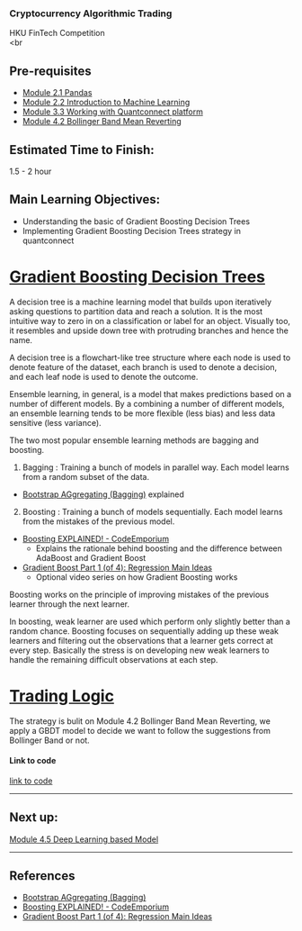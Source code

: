 ### Cryptocurrency Algorithmic Trading
HKU FinTech Competition
<br><br

## Pre-requisites
- [Module 2.1 Pandas](https://github.com/TonyTang1997/hku-crypto-algo-trading-research/blob/main/tutorials/Module%202%20-%20Data%20Science%20and%20Machine%20Learning/Module%202.1%20Pandas.md)
- [Module 2.2 Introduction to Machine Learning](https://github.com/TonyTang1997/hku-crypto-algo-trading-research/blob/main/tutorials/Module%202%20-%20Data%20Science%20and%20Machine%20Learning/Module%202.2%20Introduction%20to%20Machine%20Learning.md)
- [Module 3.3 Working with Quantconnect platform](https://github.com/TonyTang1997/hku-crypto-algo-trading-research/tree/main/tutorials/Module%203%20-%20Quantitative%20Finance)
- [Module 4.2 Bollinger Band Mean Reverting](https://github.com/TonyTang1997/hku-crypto-algo-trading-research/blob/main/tutorials/Module%204%20-%20Trading%20Strat/Module%204.2%20Bollinger%20Band%20Mean%20Reverting.md)

## Estimated Time to Finish:
1.5 - 2 hour

## Main Learning Objectives:
- Understanding the basic of Gradient Boosting Decision Trees
- Implementing Gradient Boosting Decision Trees strategy in quantconnect


# <ins> Gradient Boosting Decision Trees <ins/>

A decision tree is a machine learning model that builds upon iteratively asking questions to partition data and reach a solution. It is the most intuitive way to zero
in on a classification or label for an object. Visually too, it resembles and upside down tree with protruding branches and hence the name.

A decision tree is a flowchart-like tree structure where each node is used to denote feature of the dataset, each branch is used to denote a decision, and each leaf
node is used to denote the outcome.

Ensemble learning, in general, is a model that makes predictions based on a number of different models. By a combining a number of different models, an ensemble learning tends to be more flexible (less bias) and less data sensitive (less variance).

The two most popular ensemble learning methods are bagging and boosting.
1. Bagging : Training a bunch of models in parallel way. Each model learns from a random subset of the data.
  - [Bootstrap AGgregating (Bagging)](https://www.youtube.com/watch?v=2Mg8QD0F1dQ) explained

2. Boosting : Training a bunch of models sequentially. Each model learns from the mistakes of the previous model.
  - [Boosting EXPLAINED! - CodeEmporium](https://www.youtube.com/watch?v=MIPkK5ZAsms)
    - Explains the rationale behind boosting and the difference between AdaBoost and Gradient Boost
  - [Gradient Boost Part 1 (of 4): Regression Main Ideas](https://www.youtube.com/watch?v=3CC4N4z3GJc)
    - Optional video series on how Gradient Boosting works

Boosting works on the principle of improving mistakes of the previous learner through the next learner.

In boosting, weak learner are used which perform only slightly better than a random chance.
Boosting focuses on sequentially adding up these weak learners and filtering out the observations that a learner gets correct at every step. Basically the stress is on
developing new weak learners to handle the remaining difficult observations at each step.

# <ins> Trading Logic <ins/>

The strategy is bulit on Module 4.2 Bollinger Band Mean Reverting, we apply a GBDT model to decide we want to follow the suggestions from Bollinger Band or not.


#### Link to code
[link to code](https://github.com/TonyTang1997/hku-crypto-algo-trading-research/tree/main/algos/lightgbm_btc)


---
## Next up:

[Module 4.5 Deep Learning based Model](<./Module 4.5 Deep Learning based Model.md>)

---

## References
  - [Bootstrap AGgregating (Bagging)](https://www.youtube.com/watch?v=2Mg8QD0F1dQ)
  - [Boosting EXPLAINED! - CodeEmporium](https://www.youtube.com/watch?v=MIPkK5ZAsms)
  - [Gradient Boost Part 1 (of 4): Regression Main Ideas](https://www.youtube.com/watch?v=3CC4N4z3GJc)
